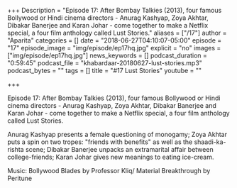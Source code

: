 +++
Description = "Episode 17: After Bombay Talkies (2013), four famous Bollywood or Hindi cinema directors - Anurag Kashyap, Zoya Akhtar, Dibakar Banerjee and Karan Johar - come together to make a Netflix special, a four film anthology called Lust Stories."
aliases = ["/17"]
author = "Aparita"
categories = []
date = "2018-06-27T04:10:07-05:00"
episode = "17"
episode_image = "img/episode/ep17hq.jpg"
explicit = "no"
images = ["img/episode/ep17hq.jpg"]
news_keywords = []
podcast_duration = "0:59:45"
podcast_file = "khabardaar-20180627-lust-stories.mp3"
podcast_bytes = ""
tags = []
title = "#17 Lust Stories"
youtube = ""

+++

Episode 17: After Bombay Talkies (2013), four famous Bollywood or Hindi cinema directors - Anurag Kashyap, Zoya Akhtar, Dibakar Banerjee and Karan Johar - come together to make a Netflix special, a four film anthology called Lust Stories.

Anurag Kashyap presents a female questioning of monogamy; Zoya Akhtar puts a spin on two tropes: "friends with benefits" as well as the shaadi-ka-rishta scene; Dibakar Banerjee unpacks an extramarital affair between college-friends; Karan Johar gives new meanings to eating ice-cream.  

Music: Bollywood Blades by Professor Kliq/ Material Breakthrough by Peritune
